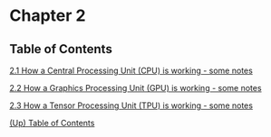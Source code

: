 # Chapter 2

## Table of Contents

[2.1 How a Central Processing Unit (CPU) is working - some notes](2-1-CPU.md)

[2.2 How a Graphics Processing Unit (GPU) is working - some notes](2-2-GPU.md)

[2.3 How a Tensor Processing Unit (TPU) is working - some notes](2-3-TPU.md)

[ (Up) Table of Contents](../)
